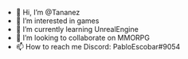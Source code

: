 - 👋 Hi, I’m @Tananez
- 👀 I’m interested in games
- 🌱 I’m currently learning UnrealEngine
- 💞️ I’m looking to collaborate on MMORPG
- 📫 How to reach me Discord: PabloEscobar#9054

<!---
Tananez/Tananez is a ✨ special ✨ repository because its `README.md` (this file) appears on your GitHub profile.
You can click the Preview link to take a look at your changes.
--->
